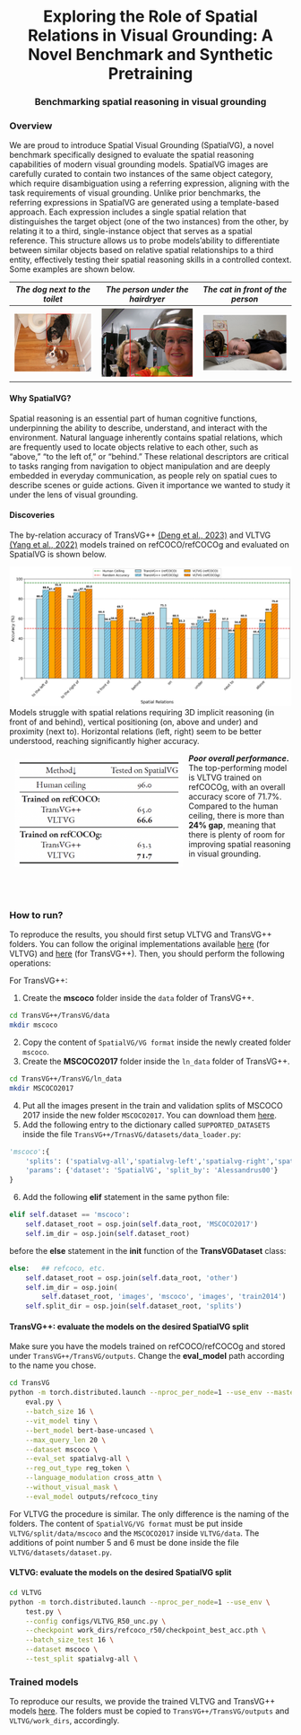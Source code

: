 <p align="center">
  <h1 align="center">Exploring the Role of Spatial Relations in Visual Grounding: A Novel Benchmark and Synthetic Pretraining </h1>
  <h3 align="center">Benchmarking spatial reasoning in visual grounding</h3>
</p>

### Overview

We are proud to introduce Spatial Visual Grounding (SpatialVG), a novel benchmark specifically designed to evaluate the spatial reasoning capabilities of modern visual grounding models.
SpatialVG images are carefully curated to contain two instances of the same object category,
which require disambiguation using a referring expression, aligning with the task requirements
of visual grounding. Unlike prior benchmarks, the referring expressions in SpatialVG are generated using a template-based approach. Each expression includes a single spatial relation that distinguishes the target object (one of the two instances) from the other, by relating it to a third, single-instance object that serves as a spatial reference. This structure allows us to probe models’ability to differentiate between similar objects based on relative spatial relationships to a third entity, effectively testing their spatial reasoning skills in a controlled context. Some examples are shown below.

_The dog next to the toilet_   |  _The person under the hairdryer_ | _The cat in front of the person_
:-------------------------:|:-------------------------:|:-------------------------:
![](docs/spatialvg_nextto.jpg)  |  ![](docs/spatialvg_under.jpg) |   ![](docs/spatialvg_infrontof.jpg)

#### Why SpatialVG?
Spatial reasoning is an essential part of human cognitive functions, underpinning the ability
to describe, understand, and interact with the environment. Natural language inherently contains
spatial relations, which are frequently used to locate objects relative to each other, such as
“above,” “to the left of,” or “behind.” These relational descriptors are critical to tasks ranging from navigation to object manipulation and are deeply embedded in everyday communication,
as people rely on spatial cues to describe scenes or guide actions. Given it importance we wanted to study it under the lens of visual grounding.

#### Discoveries
The by-relation accuracy of TransVG++ [(Deng et al., 2023)](https://doi.org/10.1109/TPAMI.2023.3296823) and VLTVG [(Yang et al., 2022)](https://doi.org/10.1109/CVPR52688.2022.00928) models trained on refCOCO/refCOCOg and evaluated on SpatialVG is shown below.

![](docs/accuracy_sprels.jpg)
Models struggle with spatial relations requiring 3D implicit reasoning (in front of and behind), vertical positioning (on, above and under) and proximity (next to). Horizontal relations (left, right) seem to be better understood, reaching significantly higher accuracy.

<img align="left" width="300" style="padding: 10px;" src="docs/spatial_reasoning_table.png"> 

**_Poor overall performance_.** The top-performing model is VLTVG trained on refCOCOg, with an overall accuracy score of 71.7%. Compared to the human ceiling, there is more than **24% gap**, meaning that there is plenty of room for improving spatial reasoning in visual grounding.
<br><br><br><br><br>

### How to run?

To reproduce the results, you should first setup VLTVG and TransVG++ folders. You can follow the original implementations available [here](https://github.com/djiajunustc/TransVG) (for VLTVG) and [here](https://github.com/yangli18/VLTVG) (for TransVG++). Then, you should perform the following operations:

For TransVG++:

1. Create the **mscoco** folder inside the ``data`` folder of TransVG++.
```bash
cd TransVG++/TransVG/data
mkdir mscoco
```
2. Copy the content of ``SpatialVG/VG format`` inside the newly created folder ``mscoco``.
3. Create the **MSCOCO2017** folder inside the ``ln_data`` folder of TransVG++.
```bash
cd TransVG++/TransVG/ln_data
mkdir MSCOCO2017
```
4. Put all the images present in the train and validation splits of MSCOCO 2017 inside the new folder ``MSCOCO2017``. You can download them [here](https://cocodataset.org/#download).
5. Add the following entry to the dictionary called ``SUPPORTED_DATASETS`` inside the file ``TransVG++/TrnasVG/datasets/data_loader.py``:
```python
'mscoco':{
    'splits': ('spatialvg-all','spatialvg-left','spatialvg-right','spatialvg-front','spatialvg-behind','spatialvg-on','spatialvg-under','spatialvg-next','spatialvg-above'),
    'params': {'dataset': 'SpatialVG', 'split_by': 'Alessandrus00'}
}
```
6. Add the following **elif** statement in the same python file:

```python
elif self.dataset == 'mscoco':
    self.dataset_root = osp.join(self.data_root, 'MSCOCO2017')
    self.im_dir = osp.join(self.dataset_root)
```
before the **else** statement in the **init** function of the **TransVGDataset** class:

```python
else:   ## refcoco, etc.
    self.dataset_root = osp.join(self.data_root, 'other')
    self.im_dir = osp.join(
        self.dataset_root, 'images', 'mscoco', 'images', 'train2014')
    self.split_dir = osp.join(self.dataset_root, 'splits')

```

#### TransVG++: evaluate the models on the desired SpatialVG split
Make sure you have the models trained on refCOCO/refCOCOg and stored under ``TransVG++/TransVG/outputs``. Change the **eval_model** path according to the name you chose.
``` bash
cd TransVG
python -m torch.distributed.launch --nproc_per_node=1 --use_env --master_port 47770 \
    eval.py \
    --batch_size 16 \
    --vit_model tiny \
    --bert_model bert-base-uncased \
    --max_query_len 20 \
    --dataset mscoco \
    --eval_set spatialvg-all \
    --reg_out_type reg_token \
    --language_modulation cross_attn \
    --without_visual_mask \
    --eval_model outputs/refcoco_tiny
```

For VLTVG the procedure is similar. The only difference is the naming of the folders. The content of ``SpatialVG/VG format`` must be put inside ``VLTVG/split/data/mscoco`` and the ``MSCOCO2017`` inside ``VLTVG/data``. The additions of point number 5 and 6 must be done inside the file ``VLTVG/datasets/dataset.py``.

#### VLTVG: evaluate the models on the desired SpatialVG split
```bash
cd VLTVG
python -m torch.distributed.launch --nproc_per_node=1 --use_env \
    test.py \
    --config configs/VLTVG_R50_unc.py \
    --checkpoint work_dirs/refcoco_r50/checkpoint_best_acc.pth \
    --batch_size_test 16 \
    --dataset mscoco \
    --test_split spatialvg-all \
```

### Trained models

To reproduce our results, we provide the trained VLTVG and TransVG++ models [here](https://drive.google.com/drive/folders/1gmipselyfDHZle_sGAKd4gQhWC7uKbEp?usp=sharing). The folders must be copied to ``TransVG++/TransVG/outputs`` and ``VLTVG/work_dirs``, accordingly.
